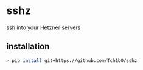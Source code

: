 # sshz

ssh into your Hetzner servers

## installation

```sh
> pip install git+https://github.com/Tch1b0/sshz
```
